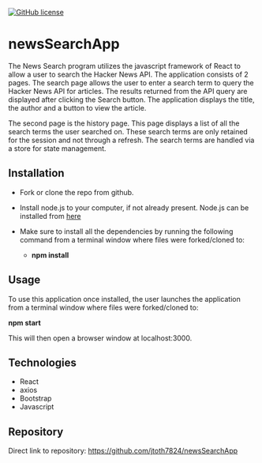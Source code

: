 [![GitHub license](https://img.shields.io/github/license/Naereen/StrapDown.js.svg)](https://www.mit.edu/~amini/LICENSE.md)

# newsSearchApp

The News Search program utilizes the javascript framework of React to allow a user to search the Hacker News API.   The application consists of 2 pages.  The search page allows the user to enter a search term to query the Hacker News API for articles.   The results returned from the API query are displayed after clicking the Search button.  The application displays the title, the author and a button to view the article.  

The second page is the history page.  This page displays a list of all the search terms the user searched on.  These search terms are only retained for the session and not through a refresh.  The search terms are handled via a store for state management.

## Installation

  * Fork or clone the repo from github.
  * Install node.js to your computer, if not already present.  Node.js can be installed from [here](https://nodejs.org/en/)
  * Make sure to install all the dependencies by running the following command from a terminal window where files were forked/cloned to:

    * **npm install**

## Usage

To use this application once installed, the user launches the application from a terminal window where files were forked/cloned to:

**npm start**

This will then open a browser window at localhost:3000.

## Technologies

* React
* axios
* Bootstrap
* Javascript

## Repository

Direct link to repository:  https://github.com/jtoth7824/newsSearchApp